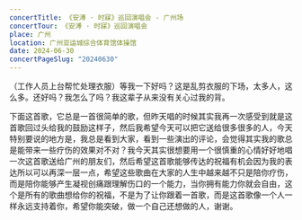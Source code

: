 ```yaml
---
concertTitle: 《安溥 · 时寐》巡回演唱会 - 广州场
concertTour: 《安溥 · 时寐》巡回演唱会
place: 广州
location: 广州亚运城综合体育馆体操馆
date: 2024-06-30
concertPageSlug: "20240630"
---
```

（工作人员上台帮忙处理衣服）等我一下好吗？这是乱剪衣服的下场，太多人，这么多。还好吗？我怎么了吗？我这辈子从来没有关心过我的背。

下面这首歌，它总是一首很简单的歌，但昨天唱的时候其实我再一次感受到就是这首歌回过头给我的鼓励这样子，然后我希望今天可以把它送给很多很多的人，今天特别要说的地方是，我总是看到大家，看到一些演出的评论，会觉得其实我的歌总是能带来一些疗伤的效果对不对？我今天其实很想要用一个很慎重的心情好好地唱一次这首歌送给广州的朋友们，然后希望这首歌能够传达的祝福有机会因为我的表达所以可以再深一层一点，希望这些歌曲在大家的人生中越来越不只是陪你疗伤，而是陪你能够产生凝视创痛跟理解伤口的一个能力，当你拥有能力你就会自由，这个是所有的歌曲想给你的祝福，不是为了让你跟着一首歌，而是这首歌像一个人一样永远支持着你，希望你能突破，做一个自己还想做的人，谢谢。